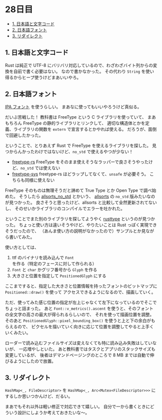 # 28日目

<!-- mtoc-start -->

- [1. 日本語と文字コード](#1-日本語と文字コード)
- [2. 日本語フォント](#2-日本語フォント)
- [3. リダイレクト](#3-リダイレクト)

<!-- mtoc-end -->

## 1. 日本語と文字コード

Rust は純正で UTF-8 にバリバリ対応しているので、わざわざバイト列からの変換を自前で書く必要はない。
なので書かなかった。
その代わり `String` を使い得るからヒープ使うけどまあいいやろ。

## 2. 日本語フォント

[IPA フォント](https://moji.or.jp/ipafont/ipa00303/) を使うらしい。
まあなに使ってもいいやろうけど真似る。

だいぶ苦戦した！
教科書は FreeType という C ライブラリを使っていて、
まあもちろん FreeType の静的ライブラリとリンクして、
適切な構造体とかを定義、ライブラリの関数を `extern` で宣言するとかやれば使える。
だろうが、面倒で回避したかった。

ということで、とりあえず Rust で FreeType を使えるライブラリを探した。
見つからんかったわけではないけど、`no_std` で使えるやつが少ない！

- [freetype-rs](https://github.com/PistonDevelopers/freetype-rs)
  FreeType をそのまま使えそうなラッパーで良さそうやったけど、`no_std` では使えない
- [freetype-sys](https://github.com/PistonDevelopers/freetype-sys)
  freetype-rs ほどラップしてなくて、`unsafe` が必要そう。
  こちらも同様に使えない

FreeType そのものは無理そうだと諦めて True Type とか Open Type で調べ始めた。
そうしたら [allsorts_no_std](https://crates.io/crates/allsorts_no_std) とかいう、
[allsorts](https://github.com/yeslogic/allsorts) の `no_std` 版みたいなのが見つかった。
良さそうと思ったけど、allsorts と比較して全然更新されてないし、
そのせいかライブラリのコンパイルでエラーを吐かれた。

ということでまた別のライブラリを探してようやく
[rusttype](https://gitlab.redox-os.org/redox-os/rusttype) というのが見つかった。
ちょっと使い方は違いそうやけど、やりたいことは Rust っぽく実現できそうだったので、
（あんま使い方の説明がなかったので）サンプルとか見ながら書いてみた。

使い方としては、

1. ttf のバイナリを読み込んで `Font` を作る（特定のフェースに対して作られる）
2. `Font` と `char` かグリフ番号から `Glyph` を作る
3. 大きさと位置を指定して `PositionedGlyph` にする

ここまですると、指定した大きさと位置情報を持ったフォントのビットマップに `Positioned::draw()` を使って
アクセスできるようになるので、描画していく。

ただ、使ってみた感じ位置の指定が左上じゃなくて左下になっているのでそこでちょっと詰まった。
あと `Font::v_metrics().ascent` を使うと、そのフォントの全文字の高さの最大が得られるらしいので、
それを使って描画位置を調整。
そのあと `PositionedGlyph::pixel_bounding_box()` を使うと上と下の余白がもらえるので、
ピクセルを描いていく向きに応じて位置を調整してやると上手くいくみたい。

ローダーで読み込むファイルサイズは変えなくても特に読み込み失敗はしていないが、
一応増やしといた。
あと教科書ではタスクとアプリのスタックサイズも変更しているが、
後者はデマンドページングのところで 8 MB までは自動で伸びるようにしたので放置。

## 3. リダイレクト

`HashMap<_, FileDescriptor>` を `HashMap<_, Arc<Mutex<FileDescriptor>>>` にするしか思いつかんけど、だるい。

まあでもそれ以外は軽い修正で対応できて嬉しい。
自分で一から書くときにどういう設計にしようか考えておきたいな～。
